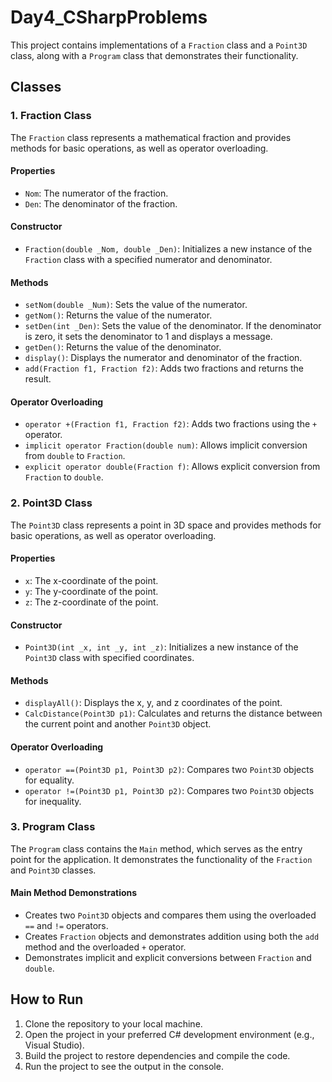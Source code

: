 # Day4_CSharpProblems

This project contains implementations of a `Fraction` class and a `Point3D` class, along with a `Program` class that demonstrates their functionality.

## Classes

### 1. Fraction Class

The `Fraction` class represents a mathematical fraction and provides methods for basic operations, as well as operator overloading.

#### Properties
- `Nom`: The numerator of the fraction.
- `Den`: The denominator of the fraction.

#### Constructor
- `Fraction(double _Nom, double _Den)`: Initializes a new instance of the `Fraction` class with a specified numerator and denominator.

#### Methods
- `setNom(double _Num)`: Sets the value of the numerator.
- `getNom()`: Returns the value of the numerator.
- `setDen(int _Den)`: Sets the value of the denominator. If the denominator is zero, it sets the denominator to 1 and displays a message.
- `getDen()`: Returns the value of the denominator.
- `display()`: Displays the numerator and denominator of the fraction.
- `add(Fraction f1, Fraction f2)`: Adds two fractions and returns the result.

#### Operator Overloading
- `operator +(Fraction f1, Fraction f2)`: Adds two fractions using the `+` operator.
- `implicit operator Fraction(double num)`: Allows implicit conversion from `double` to `Fraction`.
- `explicit operator double(Fraction f)`: Allows explicit conversion from `Fraction` to `double`.

### 2. Point3D Class

The `Point3D` class represents a point in 3D space and provides methods for basic operations, as well as operator overloading.

#### Properties
- `x`: The x-coordinate of the point.
- `y`: The y-coordinate of the point.
- `z`: The z-coordinate of the point.

#### Constructor
- `Point3D(int _x, int _y, int _z)`: Initializes a new instance of the `Point3D` class with specified coordinates.

#### Methods
- `displayAll()`: Displays the x, y, and z coordinates of the point.
- `CalcDistance(Point3D p1)`: Calculates and returns the distance between the current point and another `Point3D` object.

#### Operator Overloading
- `operator ==(Point3D p1, Point3D p2)`: Compares two `Point3D` objects for equality.
- `operator !=(Point3D p1, Point3D p2)`: Compares two `Point3D` objects for inequality.

### 3. Program Class

The `Program` class contains the `Main` method, which serves as the entry point for the application. It demonstrates the functionality of the `Fraction` and `Point3D` classes.

#### Main Method Demonstrations
- Creates two `Point3D` objects and compares them using the overloaded `==` and `!=` operators.
- Creates `Fraction` objects and demonstrates addition using both the `add` method and the overloaded `+` operator.
- Demonstrates implicit and explicit conversions between `Fraction` and `double`.

## How to Run

1. Clone the repository to your local machine.
2. Open the project in your preferred C# development environment (e.g., Visual Studio).
3. Build the project to restore dependencies and compile the code.
4. Run the project to see the output in the console.
